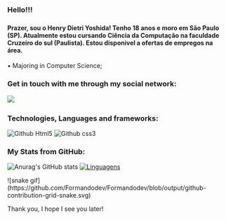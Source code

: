 ### Hello!!!
### 
#### Prazer, sou o Henry Dietri Yoshida! Tenho 18 anos e moro em São Paulo (SP). Atualmente estou cursando Ciência da Computação na faculdade Cruzeiro do sul (Paulista). Estou disponivel a ofertas de empregos na área.
 
• Majoring in Computer Science;


### Get in touch with me through my social network: 

<a href="https://www.linkedin.com/in/henry-yoshida-5875a9270/" alt= "LinkedIN" target= "_blank">
 <img src="https://img.shields.io/badge/-LinkedIn-0077B5?style=for-the-badge&logo=linkedin&logoColor=green&link=https://www.linkedin.com/in/henry-dietri-yoshida/">
</a>   

### Technologies, Languages and frameworks:
![Github Html5](https://img.shields.io/badge/HTML5-E34F26?style=for-the-badge&logo=html5&logoColor=blue)
![Github css3](https://img.shields.io/badge/CSS3-1572B6?style=for-the-badge&logo=css3&logoColor=green)

### My Stats from GitHub:
![Anurag's GitHub stats](https://github-readme-stats.vercel.app/api?username=oJAPAdosCODIGOS&theme=tokyonight&show_icons=true)
[![Linguagens](https://github-readme-stats.vercel.app/api/top-langs/?username=oJAPAdosCODIGOS&theme=tokyonight&layout=compact)](https://github.com/PietroDS1/github-readme-stats)
<p align="center">
 
 <div>
 ![snake gif](https://github.com/Formandodev/Formandodev/blob/output/github-contribution-grid-snake.svg)
 </div>
  
Thank you, I hope I see you later!
</p>

